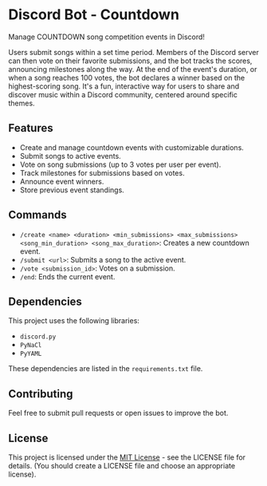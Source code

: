 # Discord Bot - Countdown

Manage COUNTDOWN song competition events in Discord!

Users submit songs within a set time period.  Members of the Discord server can then vote on their favorite submissions, and the bot tracks the scores, announcing milestones along the way. At the end of the event's duration, or when a song reaches 100 votes, the bot declares a winner based on the highest-scoring song. It's a fun, interactive way for users to share and discover music within a Discord community, centered around specific themes.

## Features

*   Create and manage countdown events with customizable durations.
*   Submit songs to active events.
*   Vote on song submissions (up to 3 votes per user per event).
*   Track milestones for submissions based on votes.
*   Announce event winners.
*   Store previous event standings.

## Commands

*   `/create <name> <duration> <min_submissions> <max_submissions> <song_min_duration> <song_max_duration>`: Creates a new countdown event.
*   `/submit <url>`: Submits a song to the active event.
*   `/vote <submission_id>`: Votes on a submission.
*   `/end`: Ends the current event.

## Dependencies

This project uses the following libraries:

*   `discord.py`
*   `PyNaCl`
*   `PyYAML`

These dependencies are listed in the `requirements.txt` file.

## Contributing

Feel free to submit pull requests or open issues to improve the bot.

## License

This project is licensed under the [MIT License](LICENSE) - see the LICENSE file for details. (You should create a LICENSE file and choose an appropriate license).
